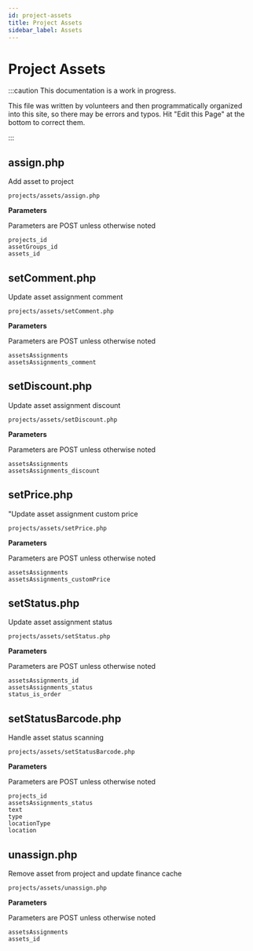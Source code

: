 ```yaml
---
id: project-assets
title: Project Assets
sidebar_label: Assets
---
```



# Project Assets

:::caution This documentation is a work in progress.

This file was written by volunteers and then programmatically organized into this site, so there may be errors and typos. Hit "Edit this Page" at the bottom to correct them.

:::


## assign.php

Add asset to project
```
projects/assets/assign.php
```

 **Parameters**

Parameters are POST unless otherwise noted

```
projects_id
assetGroups_id
assets_id
```

## setComment.php

Update asset assignment comment
```
projects/assets/setComment.php
```

 **Parameters**

Parameters are POST unless otherwise noted

```
assetsAssignments
assetsAssignments_comment
```

## setDiscount.php

Update asset assignment discount
```
projects/assets/setDiscount.php
```

 **Parameters**

Parameters are POST unless otherwise noted

```
assetsAssignments
assetsAssignments_discount
```

## setPrice.php

"Update asset assignment custom price
```
projects/assets/setPrice.php
```

 **Parameters**

Parameters are POST unless otherwise noted

```
assetsAssignments
assetsAssignments_customPrice
```

## setStatus.php

Update asset assignment status
```
projects/assets/setStatus.php
```

 **Parameters**

Parameters are POST unless otherwise noted

```
assetsAssignments_id
assetsAssignments_status
status_is_order
```

## setStatusBarcode.php

Handle asset status scanning
```
projects/assets/setStatusBarcode.php
```

 **Parameters**

Parameters are POST unless otherwise noted

```
projects_id
assetsAssignments_status
text
type
locationType
location
```

## unassign.php

Remove asset from project and update finance cache
```
projects/assets/unassign.php
```

 **Parameters**

Parameters are POST unless otherwise noted

```
assetsAssignments
assets_id
```

